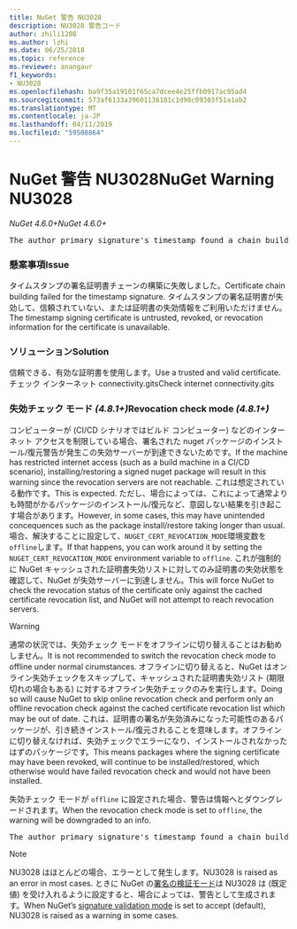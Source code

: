 ```yaml
---
title: NuGet 警告 NU3028
description: NU3028 警告コード
author: zhili1208
ms.author: lzhi
ms.date: 06/25/2018
ms.topic: reference
ms.reviewer: anangaur
f1_keywords:
- NU3028
ms.openlocfilehash: ba9f35a19101f65ca7dcee4e25ffb0917ac95ad4
ms.sourcegitcommit: 573af6133a39601136181c1d98c09303f51a1ab2
ms.translationtype: MT
ms.contentlocale: ja-JP
ms.lasthandoff: 04/11/2019
ms.locfileid: "59508864"
---
```

# <a name="nuget-warning-nu3028"></a><span data-ttu-id="c7e09-103">NuGet 警告 NU3028</span><span class="sxs-lookup"><span data-stu-id="c7e09-103">NuGet Warning NU3028</span></span>

*<span data-ttu-id="c7e09-104">NuGet 4.6.0+</span><span class="sxs-lookup"><span data-stu-id="c7e09-104">NuGet 4.6.0+</span></span>*

<pre>The author primary signature's timestamp found a chain building issue: The revocation function was unable to check revocation because the revocation server could not be reached. For more information, visit https://aka.ms/certificateRevocationMode</pre>

### <a name="issue"></a><span data-ttu-id="c7e09-105">懸案事項</span><span class="sxs-lookup"><span data-stu-id="c7e09-105">Issue</span></span>
<span data-ttu-id="c7e09-106">タイムスタンプの署名証明書チェーンの構築に失敗しました。</span><span class="sxs-lookup"><span data-stu-id="c7e09-106">Certificate chain building failed for the timestamp signature.</span></span> <span data-ttu-id="c7e09-107">タイムスタンプの署名証明書が失効して、信頼されていない、または証明書の失効情報をご利用いただけません。</span><span class="sxs-lookup"><span data-stu-id="c7e09-107">The timestamp signing certificate is untrusted, revoked, or revocation information for the certificate is unavailable.</span></span>

### <a name="solution"></a><span data-ttu-id="c7e09-108">ソリューション</span><span class="sxs-lookup"><span data-stu-id="c7e09-108">Solution</span></span>
<span data-ttu-id="c7e09-109">信頼できる、有効な証明書を使用します。</span><span class="sxs-lookup"><span data-stu-id="c7e09-109">Use a trusted and valid certificate.</span></span> <span data-ttu-id="c7e09-110">チェック インターネット connectivity.gits</span><span class="sxs-lookup"><span data-stu-id="c7e09-110">Check internet connectivity.gits</span></span>

### <a name="revocation-check-mode-481"></a><span data-ttu-id="c7e09-111">失効チェック モード *(4.8.1+)*</span><span class="sxs-lookup"><span data-stu-id="c7e09-111">Revocation check mode *(4.8.1+)*</span></span>
<span data-ttu-id="c7e09-112">コンピューターが (CI/CD シナリオではビルド コンピューター) などのインターネット アクセスを制限している場合、署名された nuget パッケージのインストール/復元警告が発生この失効サーバーが到達できないためです。</span><span class="sxs-lookup"><span data-stu-id="c7e09-112">If the machine has restricted internet access (such as a build machine in a CI/CD scenario), installing/restoring a signed nuget package will result in this warning since the revocation servers are not reachable.</span></span> <span data-ttu-id="c7e09-113">これは想定されている動作です。</span><span class="sxs-lookup"><span data-stu-id="c7e09-113">This is expected.</span></span>
<span data-ttu-id="c7e09-114">ただし、場合によっては、これによって通常よりも時間がかるパッケージのインストール/復元など、意図しない結果を引き起こす場合があります。</span><span class="sxs-lookup"><span data-stu-id="c7e09-114">However, in some cases, this may have unintended concequences such as the package install/restore taking longer than usual.</span></span> <span data-ttu-id="c7e09-115">場合、解決することに設定して、`NUGET_CERT_REVOCATION_MODE`環境変数を`offline`します。</span><span class="sxs-lookup"><span data-stu-id="c7e09-115">If that happens, you can work around it by setting the `NUGET_CERT_REVOCATION_MODE` environment variable to `offline`.</span></span> <span data-ttu-id="c7e09-116">これが強制的に NuGet キャッシュされた証明書失効リストに対してのみ証明書の失効状態を確認して、NuGet が失効サーバーに到達しません。</span><span class="sxs-lookup"><span data-stu-id="c7e09-116">This will force NuGet to check the revocation status of the certificate only against the cached certificate revocation list, and NuGet will not attempt to reach revocation servers.</span></span>

> [!Warning]
> <span data-ttu-id="c7e09-117">通常の状況では、失効チェック モードをオフラインに切り替えることはお勧めしません。</span><span class="sxs-lookup"><span data-stu-id="c7e09-117">It is not recommended to switch the revocation check mode to offline under normal cirumstances.</span></span> <span data-ttu-id="c7e09-118">オフラインに切り替えると、NuGet はオンライン失効チェックをスキップして、キャッシュされた証明書失効リスト (期限切れの場合もある) に対するオフライン失効チェックのみを実行します。</span><span class="sxs-lookup"><span data-stu-id="c7e09-118">Doing so will cause NuGet to skip online revocation check and perform only an offline revocation check against the cached certificate revocation list which may be out of date.</span></span> <span data-ttu-id="c7e09-119">これは、証明書の署名が失効済みになった可能性のあるパッケージが、引き続きインストール/復元されることを意味します。オフラインに切り替えなければ、失効チェックでエラーになり、インストールされなかったはずのパッケージです。</span><span class="sxs-lookup"><span data-stu-id="c7e09-119">This means packages where the signing certificate may have been revoked, will continue to be installed/restored, which otherwise would have failed revocation check and would not have been installed.</span></span>

<span data-ttu-id="c7e09-120">失効チェック モードが `offline` に設定された場合、警告は情報へとダウングレードされます。</span><span class="sxs-lookup"><span data-stu-id="c7e09-120">When the revocation check mode is set to `offline`, the warning will be downgraded to an info.</span></span>

<pre>The author primary signature's timestamp found a chain building issue: The revocation function was unable to check revocation because the certificate is not available in the cached certificate revocation list and NUGET_CERT_REVOCATION_MODE environment variable has been set to offline. For more information, visit https://aka.ms/certificateRevocationMode.</pre>

> [!Note]
> <span data-ttu-id="c7e09-121">NU3028 はほとんどの場合、エラーとして発生します。</span><span class="sxs-lookup"><span data-stu-id="c7e09-121">NU3028 is raised as an error in most cases.</span></span> <span data-ttu-id="c7e09-122">ときに NuGet の[署名の検証モード](https://docs.microsoft.com/en-us/nuget/consume-packages/installing-signed-packages#configure-package-signature-requirements)は NU3028 は (既定値) を受け入れるように設定すると、場合によっては、警告として生成されます。</span><span class="sxs-lookup"><span data-stu-id="c7e09-122">When NuGet’s [signature validation mode](https://docs.microsoft.com/en-us/nuget/consume-packages/installing-signed-packages#configure-package-signature-requirements) is set to accept (default), NU3028 is raised as a warning in some cases.</span></span>
